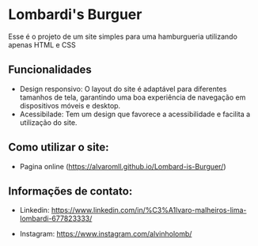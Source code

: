 # Lombardi's Burguer

Esse é o projeto de um site simples para uma hamburgueria utilizando apenas HTML e CSS 

## Funcionalidades

- Design responsivo: O layout do site é adaptável para diferentes tamanhos de tela, garantindo uma boa experiência de navegação em dispositivos móveis e desktop.
- Acessibilade: Tem um design que favorece a acessibilidade e facilita a utilização do site.

## Como utilizar o site:

- Pagina online (https://alvaromll.github.io/Lombard-is-Burguer/)

## Informações de contato:

- Linkedin: https://www.linkedin.com/in/%C3%A1lvaro-malheiros-lima-lombardi-677823333/

- Instagram: https://www.instagram.com/alvinholomb/

